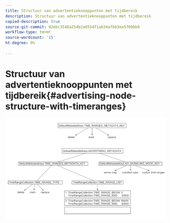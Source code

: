 ```yaml
---
title: Structuur van advertentieknooppunten met tijdbereik
description: Structuur van advertentieknooppunten met tijdbereik
copied-description: true
source-git-commit: 02ebc3548a254b2a6554f1ab34afbb3ea5f09bb8
workflow-type: tm+mt
source-wordcount: '15'
ht-degree: 0%

---
```


# Structuur van advertentieknooppunten met tijdbereik{#advertising-node-structure-with-timeranges}

<!--<a id="fig_CD71214FBF8945729FC34CD2F0047EF8"></a>-->

![](assets/psdk_ad-node-structure_web.png)
